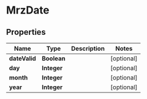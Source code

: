 
# MrzDate

## Properties
Name | Type | Description | Notes
------------ | ------------- | ------------- | -------------
**dateValid** | **Boolean** |  |  [optional]
**day** | **Integer** |  |  [optional]
**month** | **Integer** |  |  [optional]
**year** | **Integer** |  |  [optional]



